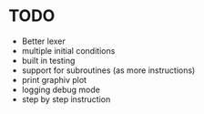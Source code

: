 # TODO

 * Better lexer
 * multiple initial conditions
 * built in testing
 * support for subroutines (as more instructions)
 * print graphiv plot
 * logging debug mode
 * step by step instruction
